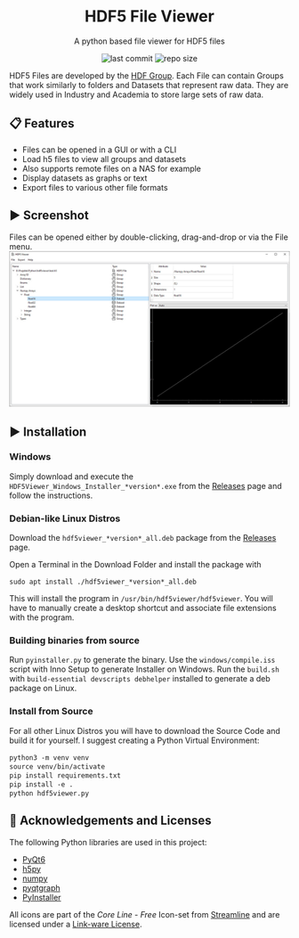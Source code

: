 <div align="center">

# HDF5 File Viewer
A python based file viewer for HDF5 files

![last commit](https://img.shields.io/github/last-commit/loenard97/hdf5-viewer?&style=for-the-badge&logo=github&color=3776AB)
![repo size](https://img.shields.io/github/repo-size/loenard97/hdf5-viewer?&style=for-the-badge&logo=github&color=3776AB)

</div>


HDF5 Files are developed by the [HDF Group](https://www.hdfgroup.org/solutions/hdf5/).
Each File can contain Groups that work similarly to folders and Datasets that represent raw data.
They are widely used in Industry and Academia to store large sets of raw data.


## 📋 Features
 - Files can be opened in a GUI or with a CLI
 - Load h5 files to view all groups and datasets
 - Also supports remote files on a NAS for example
 - Display datasets as graphs or text
 - Export files to various other file formats


## ▶️ Screenshot
Files can be opened either by double-clicking, drag-and-drop or via the File menu.
![Screenshot](src/img/screenshot.jpg)


## ▶️ Installation
### Windows
Simply download and execute the `HDF5Viewer_Windows_Installer_*version*.exe` 
from the [Releases](https://github.com/loenard97/hdf5-viewer/releases) page 
and follow the instructions.

### Debian-like Linux Distros
Download the `hdf5viewer_*version*_all.deb` package from the 
[Releases](https://github.com/loenard97/hdf5-viewer/releases) page.

Open a Terminal in the Download Folder and install the package with
```commandline
sudo apt install ./hdf5viewer_*version*_all.deb
```
This will install the program in `/usr/bin/hdf5viewer/hdf5viewer`.
You will have to manually create a desktop shortcut and associate file extensions with the program.


### Building binaries from source
Run `pyinstaller.py` to generate the binary.
Use the `windows/compile.iss` script with Inno Setup to generate Installer on Windows.
Run the `build.sh` with `build-essential devscripts debhelper` installed to generate a deb package on Linux.


### Install from Source
For all other Linux Distros you will have to download the Source Code and build it for yourself.
I suggest creating a Python Virtual Environment:
```commandline
python3 -m venv venv
source venv/bin/activate
pip install requirements.txt
pip install -e .
python hdf5viewer.py
```

## 🔗 Acknowledgements and Licenses
The following Python libraries are used in this project:
 - [PyQt6](https://riverbankcomputing.com/commercial/pyqt)
 - [h5py](https://docs.h5py.org/en/stable/licenses.html)
 - [numpy](https://numpy.org/doc/stable/license.html)
 - [pyqtgraph](https://www.pyqtgraph.org/)
 - [PyInstaller](https://pyinstaller.org/en/stable/license.html)

All icons are part of the *Core Line - Free* Icon-set from [Streamline](https://www.streamlinehq.com/)
and are licensed under a [Link-ware License](https://www.streamlinehq.com/license-freeLinkware).
